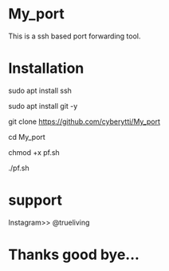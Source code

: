 # My_port
This is a ssh based port forwarding tool.

# Installation
sudo apt install ssh 

sudo apt install git -y

git clone https://github.com/cyberytti/My_port

cd My_port

chmod +x pf.sh

./pf.sh

# support 

Instagram>> @trueliving

# Thanks good bye...
